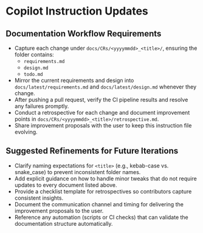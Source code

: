 # Copilot Instruction Updates

## Documentation Workflow Requirements
- Capture each change under `docs/CRs/<yyyymmdd>_<title>/`, ensuring the folder contains:
  - `requirements.md`
  - `design.md`
  - `todo.md`
- Mirror the current requirements and design into `docs/latest/requirements.md` and `docs/latest/design.md` whenever they change.
- After pushing a pull request, verify the CI pipeline results and resolve any failures promptly.
- Conduct a retrospective for each change and document improvement points in `docs/CRs/<yyyymmdd>_<title>/retrospective.md`.
- Share improvement proposals with the user to keep this instruction file evolving.

## Suggested Refinements for Future Iterations
- Clarify naming expectations for `<title>` (e.g., kebab-case vs. snake_case) to prevent inconsistent folder names.
- Add explicit guidance on how to handle minor tweaks that do not require updates to every document listed above.
- Provide a checklist template for retrospectives so contributors capture consistent insights.
- Document the communication channel and timing for delivering the improvement proposals to the user.
- Reference any automation (scripts or CI checks) that can validate the documentation structure automatically.
